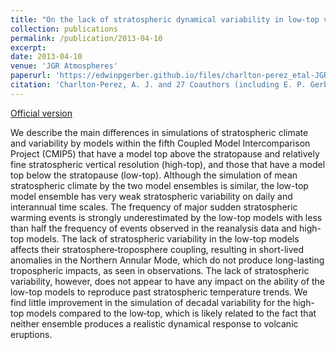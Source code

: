 ```yaml
---
title: "On the lack of stratospheric dynamical variability in low‐top versions of the CMIP5 models"
collection: publications
permalink: /publication/2013-04-10
excerpt: 
date: 2013-04-10
venue: 'JGR Atmospheres'
paperurl: 'https://edwinpgerber.github.io/files/charlton-perez_etal-JGR-2013.pdf'
citation: 'Charlton-Perez, A. J. and 27 Coauthors (including E. P. Gerber), 2013: On the lack of stratospheric dynamical variability in low-top versions of the CMIP5 models. <i>J. Geophys. Res. Atmos.</i>, <b>118</b>, 2494-2505, doi:10.1002/jgrd.50125.'
---
```


[Official version](https://doi.org/10.1002/jgrd.50125)

We describe the main differences in simulations of stratospheric climate and variability by models within the fifth Coupled Model Intercomparison Project (CMIP5) that have a model top above the stratopause and relatively fine stratospheric vertical resolution (high-top), and those that have a model top below the stratopause (low-top). Although the simulation of mean stratospheric climate by the two model ensembles is similar, the low-top model ensemble has very weak stratospheric variability on daily and interannual time scales. The frequency of major sudden stratospheric warming events is strongly underestimated by the low-top models with less than half the frequency of events observed in the reanalysis data and high-top models. The lack of stratospheric variability in the low-top models affects their stratosphere‐troposphere coupling, resulting in short-lived anomalies in the Northern Annular Mode, which do not produce long-lasting tropospheric impacts, as seen in observations. The lack of stratospheric variability, however, does not appear to have any impact on the ability of the low-top models to reproduce past stratospheric temperature trends. We find little improvement in the simulation of decadal variability for the high-top models compared to the low‐top, which is likely related to the fact that neither ensemble produces a realistic dynamical response to volcanic eruptions. 
